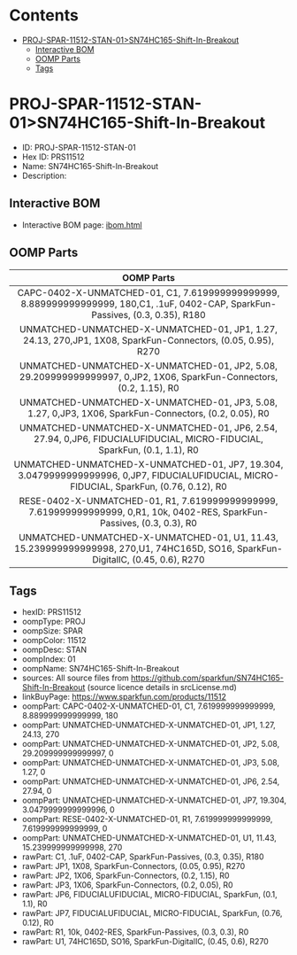 



Contents
========

* [PROJ-SPAR-11512-STAN-01>SN74HC165-Shift-In-Breakout](#proj-spar-11512-stan-01sn74hc165-shift-in-breakout)
	* [Interactive BOM](#interactive-bom)
	* [OOMP Parts](#oomp-parts)
	* [Tags](#tags)

# PROJ-SPAR-11512-STAN-01>SN74HC165-Shift-In-Breakout

- ID: PROJ-SPAR-11512-STAN-01
- Hex ID: PRS11512
- Name: SN74HC165-Shift-In-Breakout
- Description: 

## Interactive BOM

- Interactive BOM page: [ibom.html](kicad/bom/ibom.html)

## OOMP Parts
  

|OOMP Parts|
| :---: |
|CAPC-0402-X-UNMATCHED-01, C1, 7.619999999999999, 8.889999999999999, 180,C1, .1uF, 0402-CAP, SparkFun-Passives, (0.3, 0.35), R180|
|UNMATCHED-UNMATCHED-X-UNMATCHED-01, JP1, 1.27, 24.13, 270,JP1, 1X08, SparkFun-Connectors, (0.05, 0.95), R270|
|UNMATCHED-UNMATCHED-X-UNMATCHED-01, JP2, 5.08, 29.209999999999997, 0,JP2, 1X06, SparkFun-Connectors, (0.2, 1.15), R0|
|UNMATCHED-UNMATCHED-X-UNMATCHED-01, JP3, 5.08, 1.27, 0,JP3, 1X06, SparkFun-Connectors, (0.2, 0.05), R0|
|UNMATCHED-UNMATCHED-X-UNMATCHED-01, JP6, 2.54, 27.94, 0,JP6, FIDUCIALUFIDUCIAL, MICRO-FIDUCIAL, SparkFun, (0.1, 1.1), R0|
|UNMATCHED-UNMATCHED-X-UNMATCHED-01, JP7, 19.304, 3.0479999999999996, 0,JP7, FIDUCIALUFIDUCIAL, MICRO-FIDUCIAL, SparkFun, (0.76, 0.12), R0|
|RESE-0402-X-UNMATCHED-01, R1, 7.619999999999999, 7.619999999999999, 0,R1, 10k, 0402-RES, SparkFun-Passives, (0.3, 0.3), R0|
|UNMATCHED-UNMATCHED-X-UNMATCHED-01, U1, 11.43, 15.239999999999998, 270,U1, 74HC165D, SO16, SparkFun-DigitalIC, (0.45, 0.6), R270|

## Tags

- hexID: PRS11512
- oompType: PROJ
- oompSize: SPAR
- oompColor: 11512
- oompDesc: STAN
- oompIndex: 01
- oompName: SN74HC165-Shift-In-Breakout
- sources: All source files from https://github.com/sparkfun/SN74HC165-Shift-In-Breakout (source licence details in srcLicense.md)
- linkBuyPage: https://www.sparkfun.com/products/11512
- oompPart: CAPC-0402-X-UNMATCHED-01, C1, 7.619999999999999, 8.889999999999999, 180
- oompPart: UNMATCHED-UNMATCHED-X-UNMATCHED-01, JP1, 1.27, 24.13, 270
- oompPart: UNMATCHED-UNMATCHED-X-UNMATCHED-01, JP2, 5.08, 29.209999999999997, 0
- oompPart: UNMATCHED-UNMATCHED-X-UNMATCHED-01, JP3, 5.08, 1.27, 0
- oompPart: UNMATCHED-UNMATCHED-X-UNMATCHED-01, JP6, 2.54, 27.94, 0
- oompPart: UNMATCHED-UNMATCHED-X-UNMATCHED-01, JP7, 19.304, 3.0479999999999996, 0
- oompPart: RESE-0402-X-UNMATCHED-01, R1, 7.619999999999999, 7.619999999999999, 0
- oompPart: UNMATCHED-UNMATCHED-X-UNMATCHED-01, U1, 11.43, 15.239999999999998, 270
- rawPart: C1, .1uF, 0402-CAP, SparkFun-Passives, (0.3, 0.35), R180
- rawPart: JP1, 1X08, SparkFun-Connectors, (0.05, 0.95), R270
- rawPart: JP2, 1X06, SparkFun-Connectors, (0.2, 1.15), R0
- rawPart: JP3, 1X06, SparkFun-Connectors, (0.2, 0.05), R0
- rawPart: JP6, FIDUCIALUFIDUCIAL, MICRO-FIDUCIAL, SparkFun, (0.1, 1.1), R0
- rawPart: JP7, FIDUCIALUFIDUCIAL, MICRO-FIDUCIAL, SparkFun, (0.76, 0.12), R0
- rawPart: R1, 10k, 0402-RES, SparkFun-Passives, (0.3, 0.3), R0
- rawPart: U1, 74HC165D, SO16, SparkFun-DigitalIC, (0.45, 0.6), R270
